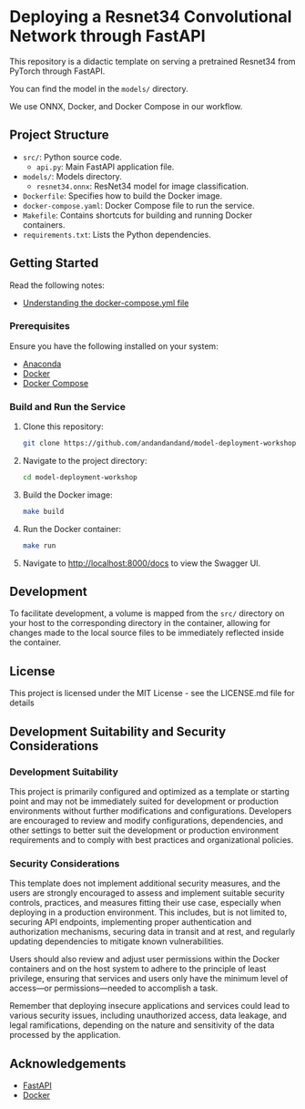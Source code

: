 # Deploying a Resnet34 Convolutional Network through FastAPI

This repository is a didactic template on serving a pretrained Resnet34 from PyTorch through FastAPI. 

You can find the model in the `models/` directory.  

We use ONNX, Docker, and Docker Compose in our workflow. 

## Project Structure

- `src/`: Python source code.
  - `api.py`: Main FastAPI application file.
- `models/`: Models directory.
  - `resnet34.onnx`: ResNet34 model for image classification.
- `Dockerfile`: Specifies how to build the Docker image.
- `docker-compose.yaml`: Docker Compose file to run the service.
- `Makefile`: Contains shortcuts for building and running Docker containers.
- `requirements.txt`: Lists the Python dependencies.

## Getting Started
Read the following notes:
* [Understanding the docker-compose.yml file](https://github.com/andandandand/model-deployment-workshop/blob/master/Understanding%20the%20docker-compose%20file.md)

### Prerequisites

Ensure you have the following installed on your system:

- [Anaconda](https://www.anaconda.com/download)
- [Docker](https://www.docker.com/get-started)
- [Docker Compose](https://docs.docker.com/compose/install/)

### Build and Run the Service

1. Clone this repository:
    ```sh
    git clone https://github.com/andandandand/model-deployment-workshop
    ```
2. Navigate to the project directory:
    ```sh
    cd model-deployment-workshop
    ```
3. Build the Docker image:
    ```sh
    make build
    ```

4. Run the Docker container:
    ```sh
    make run
    ```

5. Navigate to [http://localhost:8000/docs](http://localhost:8000/docs) to view the Swagger UI.

## Development
To facilitate development, a volume is mapped from the `src/` directory on your host to the corresponding directory in the container, allowing for changes made to the local source files to be immediately reflected inside the container.  

## License
This project is licensed under the MIT License - see the LICENSE.md file for details 

## Development Suitability and Security Considerations

### Development Suitability
This project is primarily configured and optimized as a template or starting point and may not be immediately suited for development or production environments without further modifications and configurations. Developers are encouraged to review and modify configurations, dependencies, and other settings to better suit the development or production environment requirements and to comply with best practices and organizational policies.

### Security Considerations
This template does not implement additional security measures, and the users are strongly encouraged to assess and implement suitable security controls, practices, and measures fitting their use case, especially when deploying in a production environment. This includes, but is not limited to, securing API endpoints, implementing proper authentication and authorization mechanisms, securing data in transit and at rest, and regularly updating dependencies to mitigate known vulnerabilities.

Users should also review and adjust user permissions within the Docker containers and on the host system to adhere to the principle of least privilege, ensuring that services and users only have the minimum level of access—or permissions—needed to accomplish a task.

Remember that deploying insecure applications and services could lead to various security issues, including unauthorized access, data leakage, and legal ramifications, depending on the nature and sensitivity of the data processed by the application.

## Acknowledgements
- [FastAPI](https://fastapi.tiangolo.com/)
- [Docker](https://www.docker.com/)

